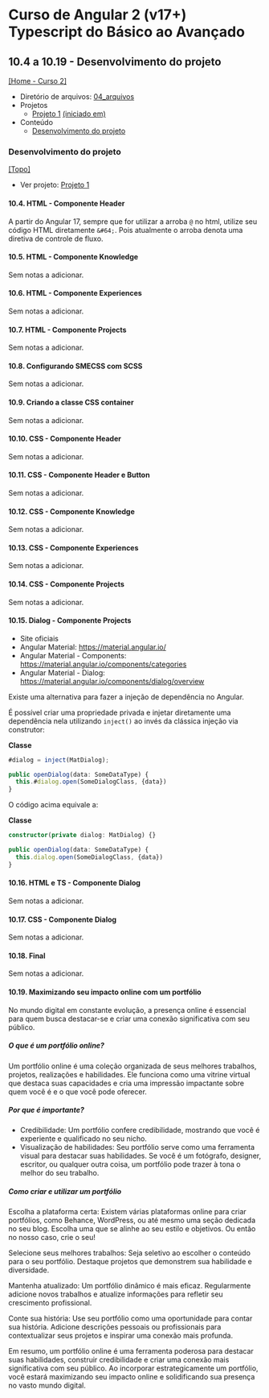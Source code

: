 # Curso de Angular 2 (v17+) Typescript do Básico ao Avançado

## 10.4 a 10.19 - Desenvolvimento do projeto
[[Home - Curso 2]](../../README.md#curso-2)<br />

- Diretório de arquivos: [04_arquivos](./04_arquivos/)
- Projetos
  - [Projeto 1](./04_arquivos/proj_01/) [(iniciado em)](#desenvolvimento-do-projeto)
- Conteúdo
  - [Desenvolvimento do projeto](#desenvolvimento-do-projeto)

### Desenvolvimento do projeto
[[Topo]](#)<br />

- Ver projeto: [Projeto 1](./04_arquivos/proj_01/)

#### 10.4. HTML - Componente Header

A partir do Angular 17, sempre que for utilizar a arroba `@` no html, utilize seu código HTML diretamente `&#64;`. Pois atualmente o arroba denota uma diretiva de controle de fluxo.

#### 10.5. HTML - Componente Knowledge

Sem notas a adicionar.

#### 10.6. HTML - Componente Experiences

Sem notas a adicionar.

#### 10.7. HTML - Componente Projects

Sem notas a adicionar.

#### 10.8. Configurando SMECSS com SCSS

Sem notas a adicionar.

#### 10.9. Criando a classe CSS container

Sem notas a adicionar.

#### 10.10. CSS - Componente Header

Sem notas a adicionar.

#### 10.11. CSS - Componente Header e Button

Sem notas a adicionar.

#### 10.12. CSS - Componente Knowledge

Sem notas a adicionar.

#### 10.13. CSS - Componente Experiences

Sem notas a adicionar.

#### 10.14. CSS - Componente Projects

Sem notas a adicionar.

#### 10.15. Dialog - Componente Projects

- Site oficiais
- Angular Material: https://material.angular.io/
- Angular Material - Components: https://material.angular.io/components/categories
- Angular Material - Dialog: https://material.angular.io/components/dialog/overview

Existe uma alternativa para fazer a injeção de dependência no Angular.

É possível criar uma propriedade privada e injetar diretamente uma dependência nela utilizando `inject()` ao invés da clássica injeção via construtor:

**Classe**
```typescript
#dialog = inject(MatDialog);

public openDialog(data: SomeDataType) {
  this.#dialog.open(SomeDialogClass, {data})
}
```

O código acima equivale a:

**Classe**
```typescript
constructor(private dialog: MatDialog) {}

public openDialog(data: SomeDataType) {
  this.dialog.open(SomeDialogClass, {data})
}
```

#### 10.16. HTML e TS - Componente Dialog

Sem notas a adicionar.

#### 10.17. CSS - Componente Dialog

Sem notas a adicionar.

#### 10.18. Final

Sem notas a adicionar.

#### 10.19. Maximizando seu impacto online com um portfólio

No mundo digital em constante evolução, a presença online é essencial para quem busca destacar-se e criar uma conexão significativa com seu público.

##### O que é um portfólio online?

Um portfólio online é uma coleção organizada de seus melhores trabalhos, projetos, realizações e habilidades. Ele funciona como uma vitrine virtual que destaca suas capacidades e cria uma impressão impactante sobre quem você é e o que você pode oferecer.

##### Por que é importante?

- Credibilidade: Um portfólio confere credibilidade, mostrando que você é experiente e qualificado no seu nicho.
- Visualização de habilidades: Seu portfólio serve como uma ferramenta visual para destacar suas habilidades. Se você é um fotógrafo, designer, escritor, ou qualquer outra coisa, um portfólio pode trazer à tona o melhor do seu trabalho.

##### Como criar e utilizar um portfólio

Escolha a plataforma certa: Existem várias plataformas online para criar portfólios, como Behance, WordPress, ou até mesmo uma seção dedicada no seu blog. Escolha uma que se alinhe ao seu estilo e objetivos. Ou então no nosso caso, crie o seu!

Selecione seus melhores trabalhos: Seja seletivo ao escolher o conteúdo para o seu portfólio. Destaque projetos que demonstrem sua habilidade e diversidade.

Mantenha atualizado: Um portfólio dinâmico é mais eficaz. Regularmente adicione novos trabalhos e atualize informações para refletir seu crescimento profissional.

Conte sua história: Use seu portfólio como uma oportunidade para contar sua história. Adicione descrições pessoais ou profissionais para contextualizar seus projetos e inspirar uma conexão mais profunda.

Em resumo, um portfólio online é uma ferramenta poderosa para destacar suas habilidades, construir credibilidade e criar uma conexão mais significativa com seu público. Ao incorporar estrategicamente um portfólio, você estará maximizando seu impacto online e solidificando sua presença no vasto mundo digital.

